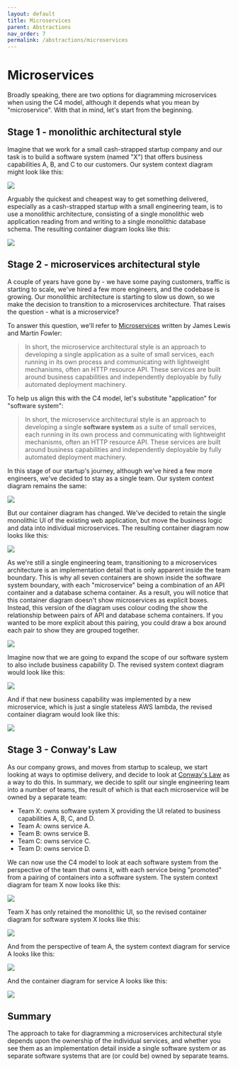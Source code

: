 ```yaml
---
layout: default
title: Microservices
parent: Abstractions
nav_order: 7
permalink: /abstractions/microservices
---
```


# Microservices

Broadly speaking, there are two options for diagramming microservices when using the C4 model, although it depends
what you mean by "microservice". With that in mind, let's start from the beginning.

## Stage 1 - monolithic architectural style

Imagine that we work for a small cash-strapped startup company and our task is to build a software system (named "X")
that offers business capabilities A, B, and C to our customers. Our system context diagram might look like this:

![](/images/microservices/1.png)

Arguably the quickest and cheapest way to get something delivered, especially as a cash-strapped startup with a
small engineering team, is to use a monolithic architecture, consisting of a single monolithic web application
reading from and writing to a single monolithic database schema. The resulting container diagram looks like this:

![](/images/microservices/2.png)

## Stage 2 - microservices architectural style

A couple of years have gone by - we have some paying customers, traffic is starting to scale, we've hired a few
more engineers, and the codebase is growing. Our monolithic architecture is starting to slow us down, so we
make the decision to transition to a microservices architecture. That raises the question - what is a microservice?

To answer this question, we'll refer to [Microservices](https://martinfowler.com/articles/microservices.html) written
by James Lewis and Martin Fowler:

> In short, the microservice architectural style is an approach to developing a single application as a suite of small services, each running in its own process and communicating with lightweight mechanisms, often an HTTP resource API. These services are built around business capabilities and independently deployable by fully automated deployment machinery.

To help us align this with the C4 model, let's substitute "application" for "software system":

> In short, the microservice architectural style is an approach to developing a single __software system__ as a suite of small services, each running in its own process and communicating with lightweight mechanisms, often an HTTP resource API. These services are built around business capabilities and independently deployable by fully automated deployment machinery.

In this stage of our startup's journey, although we've hired a few more engineers, we've decided to stay
as a single team. Our system context diagram remains the same:

![](/images/microservices/3.png)

But our container diagram has changed. We've decided to retain the single monolithic UI of the existing
web application, but move the business logic and data into individual microservices. The resulting container diagram
now looks like this:

![](/images/microservices/4.png)

As we're still a single engineering team, transitioning to a microservices architecture is an implementation detail
that is only apparent inside the team boundary. This is why all seven containers are shown inside the software system 
boundary, with each "microservice" being a combination of an API container and a database schema container.
As a result, you will notice that this container diagram doesn't show microservices as explicit boxes.
Instead, this version of the diagram uses colour coding the show the relationship between pairs of API and database
schema containers. If you wanted to be more explicit about this pairing, you could draw a box around each pair to
show they are grouped together.

![](/images/microservices/5.png)

Imagine now that we are going to expand the scope of our software system to also include business capability D.
The revised system context diagram would look like this:

![](/images/microservices/6.png)

And if that new business capability was implemented by a new microservice, which is just a single stateless AWS lambda,
the revised container diagram would look like this:

![](/images/microservices/7.png)

## Stage 3 - Conway's Law

As our company grows, and moves from startup to scaleup, we start looking at ways to optimise 
delivery, and decide to look at [Conway's Law](https://en.wikipedia.org/wiki/Conway%27s_law) as a way to do this. 
In summary, we decide to split our single engineering team into a number of teams, the result of which is that each 
microservice will be owned by a separate team:

- Team X: owns software system X providing the UI related to business capabilities A, B, C, and D.
- Team A: owns service A.
- Team B: owns service B.
- Team C: owns service C.
- Team D: owns service D.

We can now use the C4 model to look at each software system from the perspective of the team that owns it,
with each service being "promoted" from a pairing of containers into a software system. The system
context diagram for team X now looks like this:

![](/images/microservices/8.png)

Team X has only retained the monolithic UI, so the revised container diagram for software system X looks like this:

![](/images/microservices/9.png)

And from the perspective of team A, the system context diagram for service A looks like this:

![](/images/microservices/10.png)

And the container diagram for service A looks like this:

![](/images/microservices/11.png)

## Summary

The approach to take for diagramming a microservices architectural style depends upon the ownership of
the individual services, and whether you see them as an implementation detail inside a single software system or
as separate software systems that are (or could be) owned by separate teams.